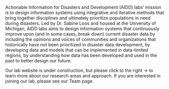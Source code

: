 Actionable Information for Disasters and Development (AIDD) labs’ mission is to design information systems using integrative and iterative methods that bring together disciplines and ultimately prioritize populations in need during disasters. Led by Dr. Sabine Loos and housed at the University of Michigan, AIDD labs aims to design information systems that continuously improve upon (and in some cases, break down) current disaster data by including the opinions and voices of communities and organizations that historically have not been prioritized in disaster data development, by developing data and models that can be implemented in data-limited regions, by understanding how data has been developed and used in the past to better design our future.

Our lab website is under construction, but please click to the right → to learn more about our research areas and approach. If you are interested in joining our lab, please see our Team page.